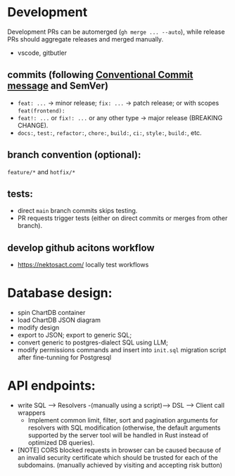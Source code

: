 
# Development 

Development PRs can be automerged (`gh merge ... --auto`), while release PRs should aggregate releases and merged manually.

- vscode, gitbutler

## commits (following [Conventional Commit message](https://www.conventionalcommits.org/) and SemVer)
- `feat: ...` → minor release; `fix: ...` → patch release; or with scopes `feat(frontend):`
- `feat!: ...` or `fix!: ...` or any other type → major release (BREAKING CHANGE).
- `docs:`, `test:`, `refactor:`, `chore:`, `build:`, `ci:`, `style:`, `build:`, etc.

## branch convention (optional): 
`feature/*` and `hotfix/*`

## tests: 
- direct `main` branch commits skips testing. 
- PR requests trigger tests (either on direct commits or merges from other branch).

## develop github acitons workflow 
- https://nektosact.com/ locally test workflows

# Database design: 
- spin ChartDB container
- load ChartDB JSON diagram
- modify design
- export to JSON; export to generic SQL; 
- convert generic to postgres-dialect SQL using LLM; 
- modify permissions commands and insert into `init.sql` migration script after fine-tunning for Postgresql

# API endpoints: 
- write SQL ⟶ Resolvers -(manually using a script)⟶ DSL ⟶ Client call wrappers
  - Implement common limit, filter, sort and pagination arguments for resolvers with SQL modification (otherwise, the default arguments supported by the server tool will be handled in Rust instead of optimized DB queries).
- [NOTE] CORS blocked requests in browser can be caused because of an invalid security certificate which should be trusted for each of the subdomains. (manually achieved by visiting and accepting risk button)